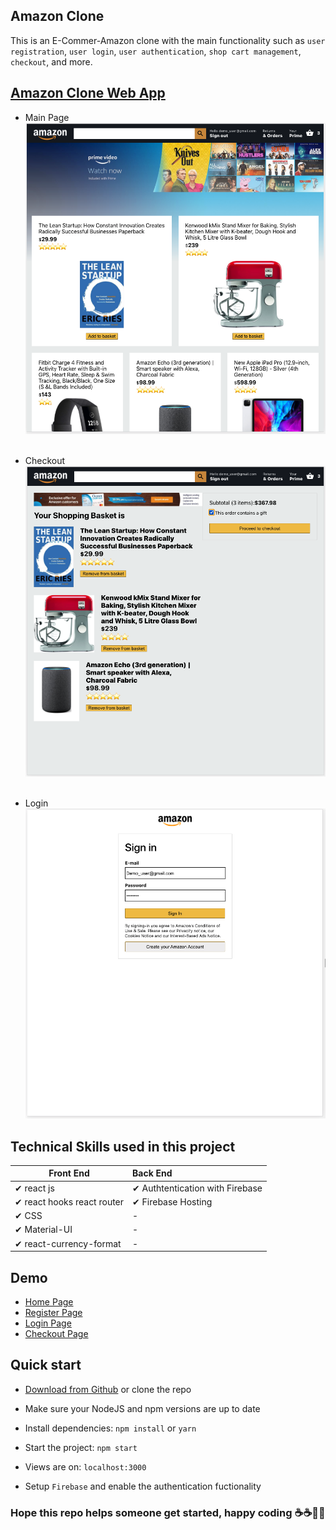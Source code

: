## Amazon Clone

This is an E-Commer-Amazon clone with the main functionality such as `user registration`, `user login`, `user authentication`, `shop cart management`, `checkout`, and more. 

## [Amazon Clone Web App]("https://clone-c6147.web.app/")

- Main Page
  ![Main Page](https://raw.githubusercontent.com/electrone901/amazon-clone/main/src/images/1.png) <br> <br>

- Checkout
  ![Checkout](https://raw.githubusercontent.com/electrone901/amazon-clone/main/src/images/2.png)<br> <br>

- Login
  ![Login](https://github.com/electrone901/amazon-clone/blob/main/src/images/3.png?raw=true)

## Technical Skills used in this project

| Front End                  | Back End                        |
| -------------------------- | :------------------------------ |
| ✔ react js                 | ✔ Authtentication with Firebase |
| ✔ react hooks react router | ✔ Firebase Hosting              |
| ✔ CSS                      | -                               |
| ✔ Material-UI              | -                               |
| ✔ react-currency-format    | -                               |

## Demo

- [Home Page](https://clone-c6147.web.app/)
- [Register Page](https://clone-c6147.web.app/login)
- [Login Page](https://clone-c6147.web.app/login)
- [Checkout Page](https://clone-c6147.web.app/checkout)

## Quick start

- [Download from Github](https://github.com/electrone901/amazon-clone.git) or clone the repo

- Make sure your NodeJS and npm versions are up to date

- Install dependencies: `npm install` or `yarn`

- Start the project: `npm start`

- Views are on: `localhost:3000`

- Setup `Firebase` and enable the authentication fuctionality

### Hope this repo helps someone get started, happy coding ☕☕👨‍💻

